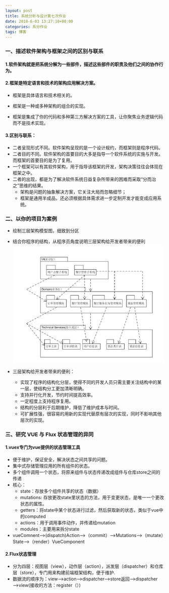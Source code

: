 ```yaml
---
layout: post
title: 系统分析与设计第七次作业
date: 2018-6-03 13:27:10+00:00
categories: 系分作业
tags: 博客
---
```


### 一、描述软件架构与框架之间的区别与联系
#### 1.软件架构就是把系统分解为一些部件，描述这些部件的职责及他们之间的协作行为。
#### 2.框架是特定语言和技术的架构应用解决方案。
- 框架是具体语言和技术相关的。

- 框架是一种或多种架构的组合的实现。

- 框架是集成了你的代码和多种第三方解决方案的工具，让你聚焦业务逻辑代码而不是技术实现。

#### 3.区别与联系：
- 二者呈现形式不同。软件架构呈现的是一个设计规约，而框架则是程序代码。
- 二者目的不同。软件架构的首要目的大多是指导一个软件系统的实施与开发。而框架的首要目的是为了复用。
- 一个框架可以有其软件架构，用于指导该框架的开发，架构决策往往会体现在框架之中。
- 二者的出现，都是为了解决软件系统日益复杂所带来的困难而采取“分而治之”思维的结果。
  - 架构是问题的抽象解决方案，它关注大局而忽略细节；
  - 框架是通用半成品，还必须根据具体需求进一步定制开发才能变成应用系统。
  
### 二、以你的项目为案例
- 绘制三层架构模型图，细致到分区
- 结合你程序的结构，从程序员角度说明三层架构给开发者带来的便利
![](https://github.com/south270/south270.github.io/blob/master/image/h7/%E4%B8%89%E5%B1%82%E6%9E%B6%E6%9E%84%E5%9B%BE.png?raw=true)

- 三层架构给开发者带来的便利：
  - 实现了程序的结构化分层，使得不同的开发人员只需主要关注结构中的某一层，使结构分工更加清晰明确。
  - 支持并行化开发，节约时间提高效率。
  - 一定程度上支持程序复用。
  - 结构的分层利于后期维护，降低了维护成本与时间。
  - 可扩展性强，很容易的用新的实现代替原有层次的实现，同时不影响其他层次的实现。
  
### 三、研究 VUE 与 Flux 状态管理的异同

#### 1.vuex专门为vue提供的状态管理工具
- 便于维护，保证安全，解决状态之间共享的问题。
- 集中式存储管理应用的所有组件的状态。
- 多个组件调用一个状态，将原来组件与状态传递改成组件与仓库store之间的传递
- 核心：
  - state：存放多个组件共享的状态（数据）
  - mutations: 存放更改state里状态的方法，用于变更状态，是唯一一个更改状态的属性。
  - getters：将state中某个状态进行过滤，然后获取新的状态，类似于vue中的computed
  - actions：用于调用事件动作，并传递给mutation
  - modules：主要用来拆分state
 - vueComnent——>(dispatch)Action——>（commit）——>Mutations——>（mutate）State——>（render）VueComponent

 #### 2.Flux状态管理
 - 分为四层：视图层（view），动作层（action），派发层（dispatcher）和仓库层（store），专门用来构建前端框架结构，便于维护.
 - 数据流的顺序为：view——>action——>dispatcher——>store返回——>dispatcher——>view(接收的方法：register（）)
